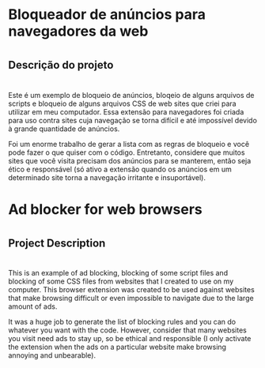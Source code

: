 
#  Bloqueador de anúncios para navegadores da web
#  
##  Descrição do projeto
#  

Este é um exemplo de bloqueio de anúncios, bloqeio de alguns arquivos de scripts e bloqueio de alguns arquivos CSS de web sites que criei para utilizar em meu computador. Essa extensão para navegadores foi criada para uso contra sites cuja navegação se torna difícil e até impossível devido à grande quantidade de anúncios. 

Foi um enorme trabalho de gerar a lista com as regras de bloqueio e você pode fazer o que quiser com o código. Entretanto, considere que muitos sites que você visita precisam dos anúncios para se manterem, então seja ético e responsável (só ativo a extensão quando os anúncios em um determinado site torna a navegação irritante e insuportável).

#  
#  Ad blocker for web browsers 
#  
##  Project Description
#  

This is an example of ad blocking, blocking of some script files and blocking of some CSS files from websites that I created to use on my computer. This browser extension was created to be used against websites that make browsing difficult or even impossible to navigate due to the large amount of ads.

It was a huge job to generate the list of blocking rules and you can do whatever you want with the code. However, consider that many websites you visit need ads to stay up, so be ethical and responsible (I only activate the extension when the ads on a particular website make browsing annoying and unbearable).



